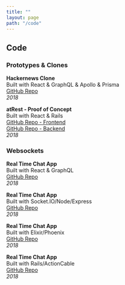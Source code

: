 ```yaml
---
title: ""
layout: page
path: "/code"
---
```

<h2>Code</h2>

<h3>Prototypes & Clones </h3>

<strong>Hackernews Clone</strong><br>Built with React & GraphQL & Apollo & Prisma<br> <a href="http://www.github.com/hackernews-react-apollo-fullstack">GitHub Repo</a><br /> <em style="text-align:right;">2018</em><br>

<strong>atRest - Proof of Concept</strong><br>Built with React & Rails<br> <a href="http://www.github.com/atrest-frontend">GitHub Repo - Frontend</a><br /> <a href="http://www.github.com/atrest-backend">GitHub Repo - Backend</a><br /> <em style="text-align:right;">2018</em><br>

<h3>Websockets</h3>

<strong>Real Time Chat App</strong><br>Built with React & GraphQL<br> <a href="https://github.com/maxgrok/react-graphql-real-time-chat-app">GitHub Repo</a><br /> <em style="text-align:right;">2018</em><br>

<strong>Real Time Chat App</strong><br>Built with Socket.IO/Node/Express<br> <a href="https://github.com/maxgrok/node-real-time-chat-app">GitHub Repo</a><br /> <em style="text-align:right;">2018</em><br>

<strong>Real Time Chat App</strong><br>Built with Elixir/Phoenix <br> <a href="https://github.com/maxgrok/phoenix-real-time-chat-app">GitHub Repo</a><br /> <em style="text-align:right;">2018</em><br>

<strong>Real Time Chat App</strong><br>Built with Rails/ActionCable <br><a href="https://github.com/maxgrok/action_cable_chat_app">GitHub Repo</a><br /> <em style="text-align:right;">2018</em><br>
